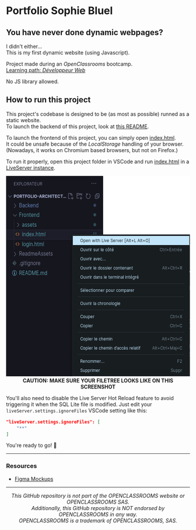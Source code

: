 # Portfolio Sophie Bluel

## You have never done dynamic webpages?

I didn't either...  
This is my first dynamic website (using Javascript).

Project made during an _OpenClassrooms_ bootcamp.  
[Learning path: _Développeur Web_](https://openclassrooms.com/fr/paths/717-developpeur-web)

No JS library allowed.

## How to run this project

This project's codebase is designed to be (as most as possible) runned as a static website.  
To launch the backend of this project, look at [this README](./Backend/ReadMe.md).

To launch the frontend of this project, you can simply open [index.html](./Frontend/index.html).  
It could be unsafe because of the _LocalStorage_ handling of your browser.  
(Nowadays, it works on Chromium based browsers, but not on Firefox.)

To run it properly, open this project folder in VSCode and run [index.html](./Frontend/index.html) in a [LiveServer instance](https://marketplace.visualstudio.com/items?itemName=ritwickdey.LiveServer).

<p align="center"><img src="./ReadmeAssets/RunWithLiveServer.png" alt="Run with Live Server example" width="595" height="548" /><br><b>CAUTION: MAKE SURE YOUR FILETREE LOOKS LIKE ON THIS SCREENSHOT</b></p>

You'll also need to disable the Live Server Hot Reload feature to avoid triggering it when the SQL Lite file is modified.
Just edit your `liveServer.settings.ignoreFiles` VSCode setting like this:
```json
"liveServer.settings.ignoreFiles": [
    "**"
]
```

You're ready to go! 🚀

---

### Resources

- [Figma Mockups](www.figma.com/file/kfKHknHySoTibZfdolGAX6/Desktop)

---

<p align="center"><em>This GitHub repository is not part of the OPENCLASSROOMS website or OPENCLASSROOMS SAS.<br>Additionally, this GitHub repository is NOT endorsed by OPENCLASSROOMS in any way.<br>OPENCLASSROOMS is a trademark of OPENCLASSROOMS, SAS.</em></p>
